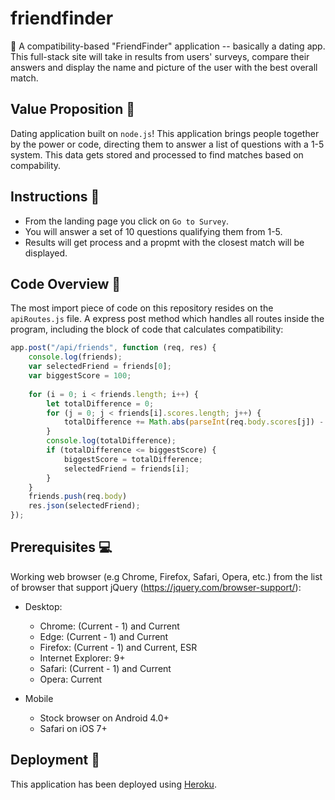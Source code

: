 # friendfinder

👥 A compatibility-based "FriendFinder" application -- basically a dating app. This full-stack site will take in results from users' surveys, compare their answers and display the name and picture of the user with the best overall match.

## Value Proposition :dart:
  
Dating application built on `node.js`! This application brings people together by the power or code, directing them to answer a list of questions with a 1-5 system. This data gets stored and processed to find matches based on compability.
  
## Instructions :memo:  
  
- From the landing page you click on `Go to Survey`.
- You will answer a set of 10 questions qualifying them from 1-5.
- Results will get process and a propmt with the closest match will be displayed.
  
## Code Overview :deciduous_tree:

The most import piece of code on this repository resides on the `apiRoutes.js` file. A express post method which handles all routes inside the program, including the block of code that calculates compatibility:
  
```javascript
app.post("/api/friends", function (req, res) {
    console.log(friends);
    var selectedFriend = friends[0];
    var biggestScore = 100;
    
    for (i = 0; i < friends.length; i++) {
        let totalDifference = 0;
        for (j = 0; j < friends[i].scores.length; j++) {
            totalDifference += Math.abs(parseInt(req.body.scores[j]) - friends[i].scores[j]);
        }
        console.log(totalDifference);
        if (totalDifference <= biggestScore) {
            biggestScore = totalDifference;
            selectedFriend = friends[i];
        }
    }
    friends.push(req.body)
    res.json(selectedFriend);
});
```  

## Prerequisites :computer:

Working web browser (e.g Chrome, Firefox, Safari, Opera, etc.) from the list of browser that support jQuery (https://jquery.com/browser-support/):

* Desktop:
  * Chrome: (Current - 1) and Current
  * Edge: (Current - 1) and Current
  * Firefox: (Current - 1) and Current, ESR
  * Internet Explorer: 9+
  * Safari: (Current - 1) and Current
  * Opera: Current

* Mobile
  * Stock browser on Android 4.0+
  * Safari on iOS 7+

## Deployment :space_invader:

This application has been deployed using [Heroku](https://heroku.com).